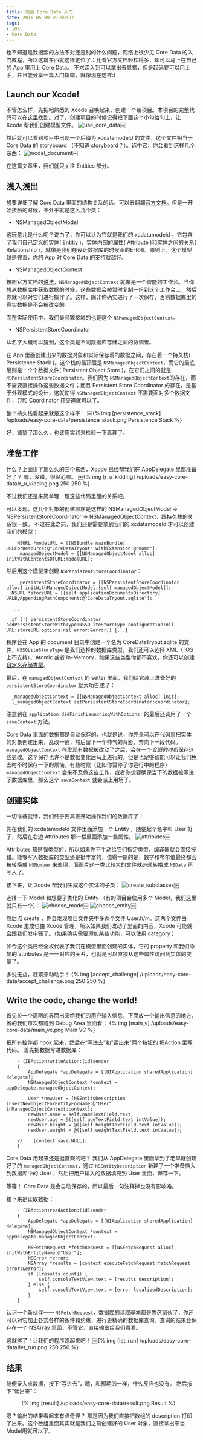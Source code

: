 ```yaml
---
title: 简易 Core Data 入门
date: 2016-05-09 09:59:27
tags:
- iOS
- Core Data
---
```


也不知道是我搜索的方法不对还是别的什么问题，网络上很少见 Core Data 的入门教程，所以这篇东西就这样定位了：比看官方文档轻松得多，却可以马上在自己的 App 里用上 Core Data。
不求深入到可以拿出去显摆，但是起码要可以用上手，并且能分享一篇入门指南，就像现在这样:)

<!-- more -->

## Launch our Xcode!
不管怎么样，先把咱熟悉的 Xcode 召唤起来，创建一个新项目。本项目的完整代码可以在[这里](https://github.com/davidleee/CoreDataTryout)找到。对了，创建项目的时候记得把下面这个小勾给勾上，让 Xcode 帮我们创建模型文件。
![use_core_data](/uploads/easy-core-data/use_core_data.png)￼

然后就可以看到项目中出现一个后缀为 xcdatamodeld 的文件，这个文件相当于 Core Data 的 storyboard （不知道 [storyboard](https://developer.apple.com/videos/wwdc/2012/?id=407)？）。选中它，你会看到这样几个东西：
![model_document](/uploads/easy-core-data/model_document.png)￼

在这篇文章里，我们就只关注 Entities 部分。

## 浅入浅出
想要详细了解 Core Data 里面的结构关系的话，可以去翻翻[官方文档](https://developer.apple.com/library/ios/documentation/Cocoa/Conceptual/CoreData/cdProgrammingGuide.html#//apple_ref/doc/uid/TP40001075)。但是一开始接触的时候，不外乎就是这么几个类：

* NSManagedObjectModel

这玩意儿是什么呢？说白了，你可以认为它就是我们的 xcdatamodeld 。它包含了我们自己定义的实体( Entitiy )、实体内部的属性( Attribute )和实体之间的关系( Relationship )，就像是我们在设计数据库的时候画的E-R图。原则上，这个模型越是完善，你的 App 对 Core Data 的支持就越好。

* NSManagedObjectContext

按照官方文档的[说法](https://developer.apple.com/library/ios/documentation/Cocoa/Conceptual/CoreData/Articles/cdBasics.html#//apple_ref/doc/uid/TP40001650-SW3)，`NSManagedObjectContext` 就像是一个智能的工作台。当你想从数据库中获取数据的时候，这些数据会被暂时复制一份到这个工作台上，然后你就可以对它们进行操作了。这样，除非你确实进行了一次保存，否则数据库里的真实数据是不会被改变的。

而在实际使用中，我们最频繁接触的也是这个 `NSManagedObjectContext`。

* NSPersistentStoreCoordinator

从名字大概可以猜到，这个类是不同数据库存储之间的协调者。

在 App 里面创建出来的数据对象和实际保存着的数据之间，存在着一个持久栈( Persistence Stack )。这个栈的最顶层是 `NSManagedObjectContext`，而它的最底层则是一个个数据文件( Persistent Object Store )，在它们之间的就是 `NSPersistentStoreCoordinator`。我们因为 `NSManagedObjectContext`的存在，而不需要直接操作这些数据文件；而且 Persistent Store Coordinator 的存在，是基于外观模式的设计，这就使得 `NSManagedObjectContext` 不需要面对多个数据文件，只和 Coordinator 打交道就可以了。

整个持久栈看起来就是这个样子：
￼{% img [persistence_stack] /uploads/easy-core-data/persistence_stack.png  Persistence Stack %}

好，铺垫了那么久，也该用实践来检验一下真理了。

## 准备工作
什么？上面讲了那么久的三个东西，Xcode 已经帮我们在 AppDelegate 里都准备好了？
嗯，没错，很贴心嘛。
￼{% img [r_u_kidding] /uploads/easy-core-data/r_u_kidding.png  250 250 %}

不过我们还是来简单理一理这些代码里面的关系吧。

可以发现，这几个对象的创建顺序是这样的 NSManagedObjectModel -> NSPersistentStoreCoordinator -> NSManagedObjectContext，跟持久栈的关系很一致。
不过在此之前，我们还是需要拿到我们的 xcdatamodeld 才可以创建我们的模型：

```objc
	NSURL *modelURL = [[NSBundle mainBundle] URLForResource:@"CoreDataTryout" withExtension:@"momd"];
	_managedObjectModel = [[NSManagedObjectModel alloc] initWithContentsOfURL:modelURL];
```

然后用这个模型来创建 `NSPersistentStoreCoordinator`：

```objc
	_persistentStoreCoordinator = [[NSPersistentStoreCoordinator alloc] initWithManagedObjectModel:[self managedObjectModel]];
  NSURL *storeURL = [[self applicationDocumentsDirectory] URLByAppendingPathComponent:@"CoreDataTryout.sqlite"];

  ...

  if (![_persistentStoreCoordinator addPersistentStoreWithType:NSSQLiteStoreType configuration:nil URL:storeURL options:nil error:&error]) {...}
```

程序会在 App 的 document 目录中创建一个名为 CoreDataTryout.sqlite 的文件，`NSSQLiteStoreType` 是我们选择的数据库类型，我们还可以选择 XML（ iOS 上不支持）、Atomic 或者 In-Memory，如果这些类型你都不喜欢，你还可以创建[自定义存储类型](https://developer.apple.com/library/ios/documentation/Cocoa/Conceptual/CoreData/Articles/cdPersistentStores.html#//apple_ref/doc/uid/TP40002875-SW6)。

最后，在 `managedObjectContext` 的 setter 里面，我们给它装上准备好的 `persistentStoreCoordinator` 就大功告成了：

```objc
  _managedObjectContext = [[NSManagedObjectContext alloc] init];
  [_managedObjectContext setPersistentStoreCoordinator:coordinator];
```

注意到在 `application:didFinishLaunchingWithOptions:` 的最后还调用了一个 `saveContext` 方法。

Core Data 里面的数据都是自动保存的，也就是说，你完全可以在代码里把实体的对象创建出来，乱改一通，然后留下一个帅气的背影，奔向下一段代码。
 `managedObjectContext` 在发现有数据被改动了之后，会在一个*合适的时机*保存这些更改。这个保存也许不是数据变化后马上进行的，但是也足够智能可以让我们免去时不时保存一下的烦恼。有些时候（比如你暂停了你运行中的程序） `managedObjectContext` 会来不及做这些工作，或者你想要确保当下的数据被写进了数据库里，那么这个 `saveContext` 就会派上用场了。

## 创建实体
一切准备就绪，我们终于要真正开始操作我们的数据库了！

先在我们的 xcdatamodeld 文件里面添加一个 Entity ，随便起个名字叫 User 好了，然后在右边 Attributes 那一栏里面添加一些属性。
![attributes](/uploads/easy-core-data/attributes.png)￼


Attributes 都是强类型的，所以如果你不手动给它们指定类型，编译器就会直接报错。能够写入数据库的类型还是挺丰富的，值得一提的是，数字和布尔值最终都会被转换成 `NSNumber` 来处理，而图片这一类比较大的文件就必须转换成 `NSData` 再写入了。

接下来，让 Xcode 帮我们生成这个实体的子类：
![create_subclasses](/uploads/easy-core-data/create_subclasses.png)￼


选择一下 Model 和想要子类化的 Entity （有的项目会使用多个 Model，我们这里就只有一个）：
![choose_mode](/uploads/easy-core-data/choose_model.png)￼
![choose_entity](/uploads/easy-core-data/choose_entity.png)￼


然后点 create ，你会发现项目文件夹中多两个文件 User.h/m。这两个文件由 Xcode 生成也由 Xcode 管理，所以如果我们改动了里面的内容，Xcode 可能就会跟我们发牢骚了。（如果确实需要添加某些功能，可以使用 category ）

如今这个类已经全权代表了我们在模型里面创建的实体，它的 property 和我们添加的 attributes 是一一对应的关系，也就是可以直接从这些属性访问到实体的变量了。

多说无益，赶紧来动动手！
{% img [accept_challenge] /uploads/easy-core-data/accept_challenge.png 250 250 %}

## Write the code, change the world!
首先拉一个简陋的界面出来给我们的用户输入信息，下面放一个输出信息的地方，省的我们每次都跑到 Debug Area 里面看：
{% img [main_v] /uploads/easy-core-data/main_vc.png Main VC %}


把所有控件都 hook 起来，然后在“写进去”和"读出来"两个按钮的 IBAction 里写代码。
首先把数据写进数据库：

```objc
	- (IBAction)writeAction:(id)sender
	{
	    AppDelegate *appDelegate = [[UIApplication sharedApplication] delegate];
	    NSManagedObjectContext *context = appDelegate.managedObjectContext;

	    User *newUser = [NSEntityDescription insertNewObjectForEntityForName:@"User" inManagedObjectContext:context];
	    newUser.name = self.nameTextField.text;
	    newUser.age = @([self.ageTextField.text intValue]);
	    newUser.height = @([self.heightTextField.text intValue]);
	    newUser.weight = @([self.weightTextField.text intValue]);

	//    [context save:NULL];
	}
```

Core Data 用起来还是挺直观的吧？
我们从 AppDelegate 里面拿到了老早就创建好了的 `managedObjectContext`，通过 `NSEntityDescription` 新建了一个准备插入到数据库中的 User；
然后把用户输入的数据填充到 User 里面，保存一下。

等等！ Core Data 是会自动保存的，所以最后一句注释掉也没有影响咯。

接下来是读取数据：

```objc
	- (IBAction)readAction:(id)sender
	{
	    AppDelegate *appDelegate = [[UIApplication sharedApplication] delegate];
	    NSManagedObjectContext *context = appDelegate.managedObjectContext;

	    NSFetchRequest *fetchRequest = [[NSFetchRequest alloc] initWithEntityName:@"User"];
	    NSError *error;
	    NSArray *results = [context executeFetchRequest:fetchRequest error:&error];
	    if ([results count]) {
	        self.consoleTextView.text = [results description];
	    } else {
	        self.consoleTextView.text = [error localizedDescription];
	    }
	}
```

认识一个新伙伴—— `NSFetchRequest`，数据库的读取基本都是靠这家伙了，你还可以对它加上各式各样的条件和约束，进行更精确的数据库查询。查询的结果会保存在一个 NSArray 里面，不管它，直接输出给我们看看。

这就够了！让我们的程序跑起来吧！
￼{% img [let_run] /uploads/easy-core-data/let_run.png  250 250 %}

## 结果
随便录入点数据，按下“写进去”，嗯，和预期的一样，什么反应也没有。
然后按下"读出来"：
<figure>
{% img [result] /uploads/easy-core-data/result.png Result %}
</figure>

嗯？输出的结果看起来有点奇怪？
那是因为我们直接把数组的 description 打印了出来。这个数组里面其实就是我们之前创建好的 User 对象，直接拿出来当Model用就可以了。

